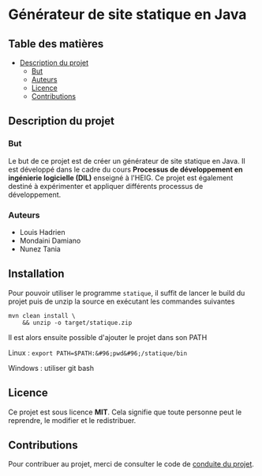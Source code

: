 # Générateur de site statique en Java

## Table des matières

* [Description du projet](#description-du-projet)
  * [But](#but)
  * [Auteurs](#auteurs)
  * [Licence](#licence)
  * [Contributions](#contributions)


## Description du projet

### But

Le but de ce projet est de créer un générateur de site statique en Java. Il est développé dans le cadre du cours **Processus de développement en ingénierie logicielle (DIL)** enseigné à l'HEIG. Ce projet est également destiné à expérimenter et appliquer différents processus de développement.

### Auteurs

* Louis Hadrien
* Mondaini Damiano
* Nunez Tania

## Installation

Pour pouvoir utiliser le programme `statique`, il suffit de lancer le build du 
projet puis de unzip la source en exécutant les commandes suivantes

```
mvn clean install \
    && unzip -o target/statique.zip
```

Il est alors ensuite possible d'ajouter le projet dans son PATH

Linux : 
```export PATH=$PATH:&#96;pwd&#96;/statique/bin```

Windows : utiliser git bash

## Licence

Ce projet est sous licence **MIT**. Cela signifie que toute personne peut le reprendre, le modifier et le redistribuer.

## Contributions

Pour contribuer au projet, merci de consulter le code de [conduite du projet](code-of-conduct.md).